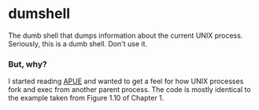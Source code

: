 # dumshell
The dumb shell that dumps information about the current UNIX process. Seriously, this is a dumb shell. Don't use it.


### But, why?

I started reading [APUE](http://www.apuebook.com/) and wanted to get a feel for how UNIX processes fork and exec from another parent process. The code is mostly identical to the example taken from Figure 1.10 of Chapter 1.
